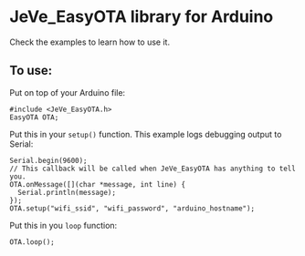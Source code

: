 JeVe_EasyOTA library for Arduino
================================

Check the examples to learn how to use it.

## To use:

Put on top of your Arduino file:
```
#include <JeVe_EasyOTA.h> 
EasyOTA OTA;
```

Put this in your `setup()` function. This example logs debugging output to Serial:
```
Serial.begin(9600);
// This callback will be called when JeVe_EasyOTA has anything to tell you.
OTA.onMessage([](char *message, int line) {
  Serial.println(message);
});
OTA.setup("wifi_ssid", "wifi_password", "arduino_hostname");
```

Put this in you `loop` function:
```
OTA.loop();
```